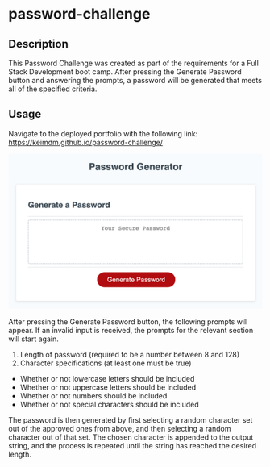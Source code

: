 # password-challenge

## Description

This Password Challenge was created as part of the requirements for a Full Stack Development boot camp. After pressing the Generate Password button and answering the prompts, a password will be generated that meets all of the specified criteria.

## Usage

Navigate to the deployed portfolio with the following link: https://keimdm.github.io/password-challenge/

![](README-image.png)

After pressing the Generate Password button, the following prompts will appear. If an invalid input is received, the prompts for the relevant section will start again.

1. Length of password (required to be a number between 8 and 128)
2. Character specifications (at least one must be true)
* Whether or not lowercase letters should be included
* Whether or not uppercase letters should be included
* Whether or not numbers should be included
* Whether or not special characters should be included

The password is then generated by first selecting a random character set out of the approved ones from above, and then selecting a random character out of that set. The chosen character is appended to the output string, and the process is repeated until the string has reached the desired length.